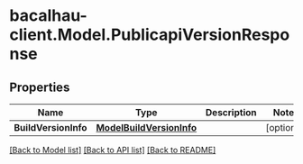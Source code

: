 # bacalhau-client.Model.PublicapiVersionResponse
## Properties

Name | Type | Description | Notes
------------ | ------------- | ------------- | -------------
**BuildVersionInfo** | [**ModelBuildVersionInfo**](ModelBuildVersionInfo.md) |  | [optional] 

[[Back to Model list]](../README.md#documentation-for-models) [[Back to API list]](../README.md#documentation-for-api-endpoints) [[Back to README]](../README.md)

